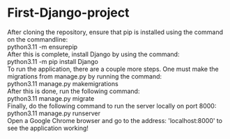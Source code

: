 # First-Django-project

After cloning the repository, ensure that pip is installed using the command on the commandline: <br/> python3.11 -m ensurepip <br/>
After this is complete, install Django by using the command: <br/> python3.11 -m pip install Django <br/>
To run the application, there are a couple more steps. One must make the migrations from manage.py by running the command: <br/> python3.11 manage.py makemigrations <br/>
After this is done, run the following command: <br/> python3.11 manage.py migrate <br/>
Finally, do the following command to run the server locally on port 8000: <br/> python3.11 manage.py runserver <br/>
Open a Google Chrome browser and go to the address: 'localhost:8000' to see the application working!
